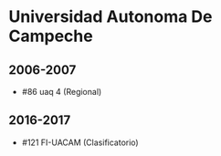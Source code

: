 # Universidad Autonoma De Campeche

## 2006-2007

- #86 uaq 4 (Regional)

## 2016-2017

- #121 FI-UACAM (Clasificatorio)


